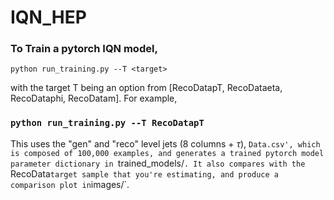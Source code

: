 # IQN_HEP

### To Train a pytorch IQN model,

`python run_training.py --T <target>`

with the target T being an option from [RecoDatapT, RecoDataeta, RecoDataphi, RecoDatam].
For example, 

### `python run_training.py --T RecoDatapT`

This uses the "gen" and "reco" level jets (8 columns + $\tau$), `Data.csv', which is composed of 100,000 examples, and generates a trained pytorch model parameter dictionary in `trained_models/`. It also compares with the `RecoData` target sample that you're estimating, and produce a comparison plot in `images/`.

